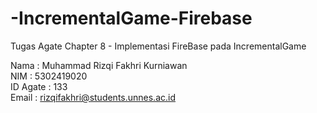 # -IncrementalGame-Firebase
 Tugas Agate Chapter 8 - Implementasi FireBase pada IncrementalGame

Nama     : Muhammad Rizqi Fakhri Kurniawan<br>
NIM      : 5302419020<br>
ID Agate : 133<br>
Email    : rizqifakhri@students.unnes.ac.id<br>
